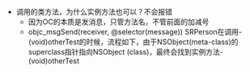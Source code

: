 - 调用的类方法，为什么实例方法也可以？不会报错
	- 因为OC的本质是发消息，只管方法名，不管前面的加减号
	- objc_msgSend(receiver, @selector(message))
SRPerson在调用- (void)otherTest的时候，流程如下，由于NSObject(meta-class)的superclass指针指向NSObject (class)，最终会找到实例方法- (void)otherTest 